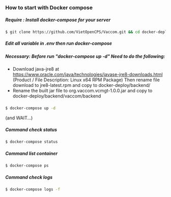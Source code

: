 ### How to start with Docker compose
##### Require : Install docker-compose for your server

```bash
$ git clone https://github.com/VietOpenCPS/Vaccom.git && cd docker-deploy
```
##### Edit all variable in .env then run docker-compose

##### Necessary: Before run "docker-compose up -d" Need to do the following:
* Download java-jre8 at https://www.oracle.com/java/technologies/javase-jre8-downloads.html (Product / File Description: Linux x64 RPM Package) Then rename file download to jre8-latest.rpm and copy to docker-deploy/backend/
* Rename the built jar file to org.vaccom.vcmgt-1.0.0.jar and copy to docker-deploy/backend/vaccom/backend

##### 
```bash
$ docker-compose up -d
```
(and WAIT...)

##### Command check status
```bash
$ docker-compose status
```
##### Command list container
```bash
$ docker-compose ps
```

##### Command check logs
```bash
$ docker-compose logs -f